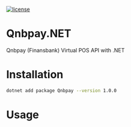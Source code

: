 [![license](https://img.shields.io/:license-mit-blue.svg)](https://github.com/ozgur-soft/Qnbpay.NET/blob/main/LICENSE.md)

# Qnbpay.NET
Qnbpay (Finansbank) Virtual POS API with .NET

# Installation
```bash
dotnet add package Qnbpay --version 1.0.0
```

# Usage
```c#
```
